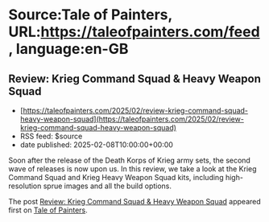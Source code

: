 # Source:Tale of Painters, URL:https://taleofpainters.com/feed, language:en-GB

## Review: Krieg Command Squad & Heavy Weapon Squad
 - [https://taleofpainters.com/2025/02/review-krieg-command-squad-heavy-weapon-squad](https://taleofpainters.com/2025/02/review-krieg-command-squad-heavy-weapon-squad)
 - RSS feed: $source
 - date published: 2025-02-08T10:00:00+00:00

<p>Soon after the release of the Death Korps of Krieg army sets, the second wave of releases is now upon us. In this review, we take a look at the Krieg Command Squad and Krieg Heavy Weapon Squad kits, including high-resolution sprue images and all the build options.</p>
<p>The post <a href="https://taleofpainters.com/2025/02/review-krieg-command-squad-heavy-weapon-squad/">Review: Krieg Command Squad &amp; Heavy Weapon Squad</a> appeared first on <a href="https://taleofpainters.com">Tale of Painters</a>.</p>

